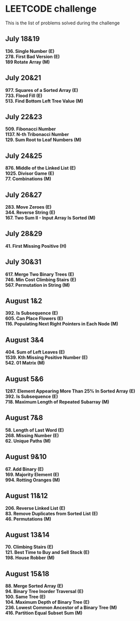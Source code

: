 # LEETCODE challenge
This is the list of problems solved during the challenge

## July 18&19
**136. Single Number (E)**  
**278. First Bad Version (E)**  
**189 Rotate Array (M)**  
## July 20&21
**977. Squares of a Sorted Array (E)**  
**733. Flood Fill (E)**  
**513. Find Bottom Left Tree Value (M)**  
## July 22&23  
**509. Fibonacci Number**  
**1137. N-th Tribonacci Number**  
**129. Sum Root to Leaf Numbers (M)**  
## July 24&25
**876. Middle of the Linked List (E)**  
**1025. Divisor Game (E)**  
**77. Combinations (M)**  
## July 26&27
**283. Move Zeroes (E)**  
**344. Reverse String (E)**  
**167. Two Sum II - Input Array Is Sorted (M)**  
## July 28&29
**41. First Missing Positive (H)**  
## July 30&31
**617. Merge Two Binary Trees (E)**  
**746. Min Cost Climbing Stairs (E)**  
**567. Permutation in String (M)**  
## August 1&2
**392. Is Subsequence (E)**  
**605. Can Place Flowers (E)**  
**116. Populating Next Right Pointers in Each Node (M)**
## August 3&4
**404. Sum of Left Leaves (E)**  
**1539. Kth Missing Positive Number (E)**  
**542. 01 Matrix (M)**  
## August 5&6
**1287. Element Appearing More Than 25% In Sorted Array (E)**  
**392. Is Subsequence (E)**  
**718. Maximum Length of Repeated Subarray (M)**  
## August 7&8
**58. Length of Last Word (E)**  
**268. Missing Number (E)**  
**62. Unique Paths (M)**  
## August 9&10
**67. Add Binary (E)**  
**169. Majority Element (E)**  
**994. Rotting Oranges (M)**  
## August 11&12
**206. Reverse Linked List (E)**  
**83. Remove Duplicates from Sorted List (E)**  
**46. Permutations (M)**  
## August 13&14
**70. Climbing Stairs (E)**  
**121. Best Time to Buy and Sell Stock (E)**  
**198. House Robber (M)**  
## August 15&18
**88. Merge Sorted Array (E)**  
**94. Binary Tree Inorder Traversal (E)**  
**100. Same Tree (E)**  
**104. Maximum Depth of Binary Tree (E)**  
**236. Lowest Common Ancestor of a Binary Tree (M)**  
**416. Partition Equal Subset Sum (M)**  
